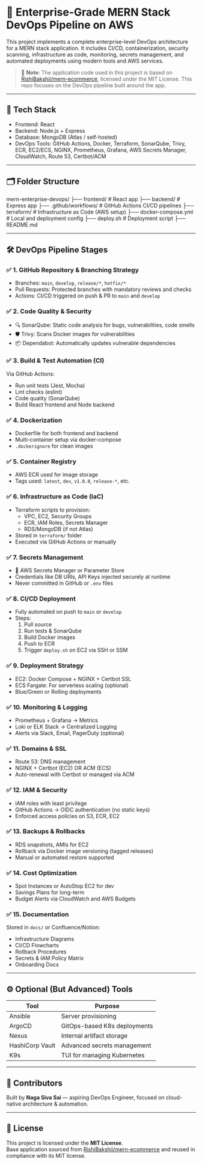 # 🚀 Enterprise-Grade MERN Stack DevOps Pipeline on AWS

This project implements a complete enterprise-level DevOps architecture for a MERN stack application. It includes CI/CD, containerization, security scanning, infrastructure as code, monitoring, secrets management, and automated deployments using modern tools and AWS services.

> 📝 **Note**: The application code used in this project is based on [RishiBakshii/mern-ecommerce](https://github.com/RishiBakshii/mern-ecommerce), licensed under the MIT License. This repo focuses on the DevOps pipeline built around the app.

---

## 📁 Tech Stack

- Frontend: React  
- Backend: Node.js + Express  
- Database: MongoDB (Atlas / self-hosted)  
- DevOps Tools: GitHub Actions, Docker, Terraform, SonarQube, Trivy, ECR, EC2/ECS, NGINX, Prometheus, Grafana, AWS Secrets Manager, CloudWatch, Route 53, Certbot/ACM

---

## 🗂️ Folder Structure

mern-enterprise-devops/
├── frontend/ # React app
├── backend/ # Express app
├── .github/workflows/ # GitHub Actions CI/CD pipelines
├── terraform/ # Infrastructure as Code (AWS setup)
├── docker-compose.yml # Local and deployment config
├── deploy.sh # Deployment script
├── README.md




---

## 🛠️ DevOps Pipeline Stages

### ✅ 1. GitHub Repository & Branching Strategy
- Branches: `main`, `develop`, `release/*`, `hotfix/*`
- Pull Requests: Protected branches with mandatory reviews and checks
- Actions: CI/CD triggered on push & PR to `main` and `develop`

### ✅ 2. Code Quality & Security
- 🔍 SonarQube: Static code analysis for bugs, vulnerabilities, code smells
- 🛡️ Trivy: Scans Docker images for vulnerabilities
- 📦 Dependabot: Automatically updates vulnerable dependencies

### ✅ 3. Build & Test Automation (CI)
Via GitHub Actions:
- Run unit tests (Jest, Mocha)
- Lint checks (eslint)
- Code quality (SonarQube)
- Build React frontend and Node backend

### ✅ 4. Dockerization
- Dockerfile for both frontend and backend
- Multi-container setup via docker-compose
- `.dockerignore` for clean images

### ✅ 5. Container Registry
- AWS ECR used for image storage
- Tags used: `latest`, `dev`, `v1.0.0`, `release-*`, etc.

### ✅ 6. Infrastructure as Code (IaC)
- Terraform scripts to provision:
  - VPC, EC2, Security Groups
  - ECR, IAM Roles, Secrets Manager
  - RDS/MongoDB (if not Atlas)
- Stored in `terraform/` folder
- Executed via GitHub Actions or manually

### ✅ 7. Secrets Management
- 🔐 AWS Secrets Manager or Parameter Store
- Credentials like DB URIs, API Keys injected securely at runtime
- Never committed in GitHub or `.env` files

### ✅ 8. CI/CD Deployment
- Fully automated on push to `main` or `develop`
- Steps:
  1. Pull source
  2. Run tests & SonarQube
  3. Build Docker images
  4. Push to ECR
  5. Trigger `deploy.sh` on EC2 via SSH or SSM

### ✅ 9. Deployment Strategy
- EC2: Docker Compose + NGINX + Certbot SSL
- ECS Fargate: For serverless scaling (optional)
- Blue/Green or Rolling deployments

### ✅ 10. Monitoring & Logging
- Prometheus + Grafana → Metrics
- Loki or ELK Stack → Centralized Logging
- Alerts via Slack, Email, PagerDuty (optional)

### ✅ 11. Domains & SSL
- Route 53: DNS management
- NGINX + Certbot (EC2) OR ACM (ECS)
- Auto-renewal with Certbot or managed via ACM

### ✅ 12. IAM & Security
- IAM roles with least privilege
- GitHub Actions → OIDC authentication (no static keys)
- Enforced access policies on S3, ECR, EC2

### ✅ 13. Backups & Rollbacks
- RDS snapshots, AMIs for EC2
- Rollback via Docker image versioning (tagged releases)
- Manual or automated restore supported

### ✅ 14. Cost Optimization
- Spot Instances or AutoStop EC2 for dev
- Savings Plans for long-term
- Budget Alerts via CloudWatch and AWS Budgets

### ✅ 15. Documentation
Stored in `docs/` or Confluence/Notion:
- Infrastructure Diagrams
- CI/CD Flowcharts
- Rollback Procedures
- Secrets & IAM Policy Matrix
- Onboarding Docs

---

## ⚙️ Optional (But Advanced) Tools

| Tool             | Purpose                          |
|------------------|----------------------------------|
| Ansible          | Server provisioning              |
| ArgoCD           | GitOps-based K8s deployments     |
| Nexus            | Internal artifact storage        |
| HashiCorp Vault  | Advanced secrets management      |
| K9s              | TUI for managing Kubernetes      |

---

## 🔐 Contributors

Built by **Naga Siva Sai** — aspiring DevOps Engineer, focused on cloud-native architecture & automation.

---

## 📄 License

This project is licensed under the **MIT License**.  
Base application sourced from [RishiBakshii/mern-ecommerce](https://github.com/RishiBakshii/mern-ecommerce) and reused in compliance with its MIT license.
